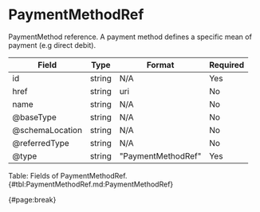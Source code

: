 <!--
    ATTENTION: This file was generated via gradle!
               Do NOT manually edit this file! Any such changes will be overwritten!
-->

# PaymentMethodRef

PaymentMethod reference.
A payment method defines a specific mean of payment (e.g direct debit).

| Field | Type | Format | Required |
| ------- | ------- | ------- | --- |
| id | string | N/A | Yes |
| href | string | uri | No |
| name | string | N/A | No |
| @baseType | string | N/A | No |
| @schemaLocation | string | N/A | No |
| @referredType | string | N/A | No |
| @type | string | "PaymentMethodRef" | Yes |

Table: Fields of PaymentMethodRef. {#tbl:PaymentMethodRef.md:PaymentMethodRef}

{#page:break}
